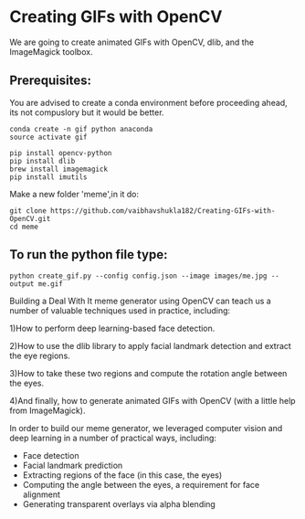 # Creating GIFs with OpenCV

We are going to create animated GIFs with OpenCV, dlib, and the ImageMagick toolbox.

## Prerequisites:

You are advised to create a conda environment before proceeding ahead, its not compuslory but it would be better.

    conda create -n gif python anaconda
    source activate gif
   
    pip install opencv-python
    pip install dlib
    brew install imagemagick
    pip install imutils
    
Make a new folder 'meme',in it do:
    
    git clone https://github.com/vaibhavshukla182/Creating-GIFs-with-OpenCV.git
    cd meme
    
## To run the python file type:
      
    python create_gif.py --config config.json --image images/me.jpg --output me.gif
    
  
Building a Deal With It meme generator using OpenCV can teach us a number of valuable techniques used in practice, including:

1)How to perform deep learning-based face detection.

2)How to use the dlib library to apply facial landmark detection and extract the eye regions.

3)How to take these two regions and compute the rotation angle between the eyes.

4)And finally, how to generate animated GIFs with OpenCV (with a little help from ImageMagick).


In order to build our meme generator, we leveraged computer vision and deep learning in a number of practical ways, including:
- Face detection
- Facial landmark prediction
- Extracting regions of the face (in this case, the eyes)
- Computing the angle between the eyes, a requirement for face alignment
- Generating transparent overlays via alpha blending
